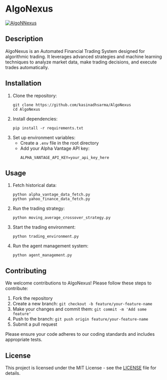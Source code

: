 # AlgoNexus
[![AlgoNNexus](https://github.com/kasinadhsarma/AlgoNexus/actions/workflows/ci.yml/badge.svg)](https://github.com/kasinadhsarma/AlgoNexus/actions/workflows/ci.yml)
## Description
AlgoNexus is an Automated Financial Trading System designed for algorithmic trading. It leverages advanced strategies and machine learning techniques to analyze market data, make trading decisions, and execute trades automatically.

## Installation
1. Clone the repository:
   ```
   git clone https://github.com/kasinadhsarma/AlgoNexus
   cd AlgoNexus
   ```
2. Install dependencies:
   ```
   pip install -r requirements.txt
   ```
3. Set up environment variables:
   - Create a `.env` file in the root directory
   - Add your Alpha Vantage API key:
     ```
     ALPHA_VANTAGE_API_KEY=your_api_key_here
     ```

## Usage
1. Fetch historical data:
   ```
   python alpha_vantage_data_fetch.py
   python yahoo_finance_data_fetch.py
   ```
2. Run the trading strategy:
   ```
   python moving_average_crossover_strategy.py
   ```
3. Start the trading environment:
   ```
   python trading_environment.py
   ```
4. Run the agent management system:
   ```
   python agent_management.py
   ```

## Contributing
We welcome contributions to AlgoNexus! Please follow these steps to contribute:
1. Fork the repository
2. Create a new branch: `git checkout -b feature/your-feature-name`
3. Make your changes and commit them: `git commit -m 'Add some feature'`
4. Push to the branch: `git push origin feature/your-feature-name`
5. Submit a pull request

Please ensure your code adheres to our coding standards and includes appropriate tests.

## License
This project is licensed under the MIT License - see the [LICENSE](LICENSE) file for details.
